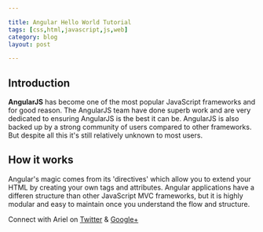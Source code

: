 ```yaml
---

title: Angular Hello World Tutorial
tags: [css,html,javascript,js,web]
category: blog
layout: post

---
```


## Introduction

__AngularJS__ has become one of the most popular JavaScript frameworks and for good reason. The AngularJS team have done superb work and are very dedicated to ensuring AngularJS is the best it can be. AngularJS is also backed up by a strong community of users compared to other frameworks. But despite all this it's still relatively unknown to most users.



## How it works

Angular's magic comes from its 'directives' which allow you to extend your HTML by creating your own tags and attributes. Angular applications have a differen structure than other JavaScript MVC frameworks, but it is highly modular and easy to maintain once you understand the flow and structure.



Connect with Ariel on [Twitter](https://twitter.com/yerariel) & <a rel="author" href="https://plus.google.com/+ArielSal"> Google+ </a>
